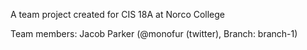 A team project created for CIS 18A at Norco College

Team members:
    Jacob Parker (@monofur (twitter), Branch: branch-1)
